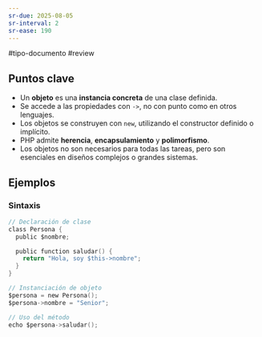 ```yaml
---
sr-due: 2025-08-05
sr-interval: 2
sr-ease: 190
---
```



#tipo-documento #review  

## Puntos clave
- Un **objeto** es una **instancia concreta** de una clase definida.
- Se accede a las propiedades con `->`, no con punto como en otros lenguajes.
- Los objetos se construyen con `new`, utilizando el constructor definido o implícito.
- PHP admite **herencia**, **encapsulamiento** y **polimorfismo**.
- Los objetos no son necesarios para todas las tareas, pero son esenciales en diseños complejos o grandes sistemas.
## Ejemplos
### Sintaxis 
```c
// Declaración de clase
class Persona {
  public $nombre;

  public function saludar() {
    return "Hola, soy $this->nombre";
  }
}

// Instanciación de objeto
$persona = new Persona();
$persona->nombre = "Senior";

// Uso del método
echo $persona->saludar();

```

